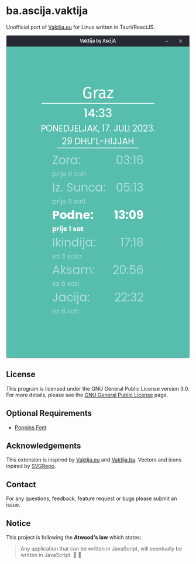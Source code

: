 # ba.ascija.vaktija

Unofficial port of [Vaktija.eu](https://vaktija.eu/) for Linux written in Tauri/ReactJS.

![Vaktija ](public/ex.png)  
## License

This program is licensed under the GNU General Public License version 3.0. For more details, please see the [GNU General Public License](http://www.gnu.org/licenses/) page.

## Optional Requirements
- [Poppins Font](https://fonts.google.com/specimen/Poppins)
  
## Acknowledgements

This extension is inspired by [Vaktija.eu](https://vaktija.eu/) and [Vaktija.ba](https://vaktija.ba/).
Vectors and icons inpired by [SVGRepo](https://www.svgrepo.com/svg/48266/muslim-man-praying).

## Contact

For any questions, feedback, feature request or bugs please submit an issue.  

## Notice

This project is following the **Atwood's law** which states: 
> Any application that can be written in JavaScript, will eventually be written in JavaScript. :rofl: :rofl:
